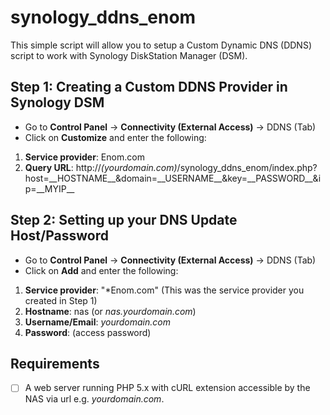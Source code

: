 # synology_ddns_enom

This simple script will allow you to setup a Custom Dynamic DNS (DDNS) script to work with Synology DiskStation Manager (DSM).

Step 1: Creating a Custom DDNS Provider in Synology DSM
-------------------------------------------------------
- Go to **Control Panel** -> **Connectivity (External Access)** -> DDNS (Tab)
- Click on **Customize** and enter the following:

1. **Service provider**: Enom.com
2. **Query URL**: http://*(yourdomain.com)*/synology_ddns_enom/index.php?host=\_\_HOSTNAME\_\_&domain=\_\_USERNAME\_\_&key=\_\_PASSWORD\_\_&ip=\_\_MYIP\_\_

Step 2: Setting up your DNS Update Host/Password
------------------------------------------------
- Go to **Control Panel** -> **Connectivity (External Access)** -> DDNS (Tab)
- Click on **Add** and enter the following:

1. **Service provider**: "\*Enom.com" (This was the service provider you created in Step 1)
2. **Hostname**: nas (or *nas.yourdomain.com*)
3. **Username/Email**: *yourdomain.com*
4. **Password**: (access password)

Requirements
------------
- [ ] A web server running PHP 5.x with cURL extension accessible by the NAS via url e.g. *yourdomain.com*.
